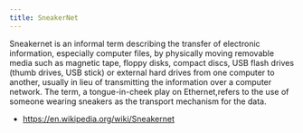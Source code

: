 ```yaml
---
title: SneakerNet
---
```


Sneakernet is an informal term describing the transfer of electronic information, especially computer files, by physically moving removable media such as magnetic tape, floppy disks, compact discs, USB flash drives (thumb drives, USB stick) or external hard drives from one computer to another, usually in lieu of transmitting the information over a computer network. The term, a tongue-in-cheek play on Ethernet,refers to the use of someone wearing sneakers as the transport mechanism for the data.
- https://en.wikipedia.org/wiki/Sneakernet

